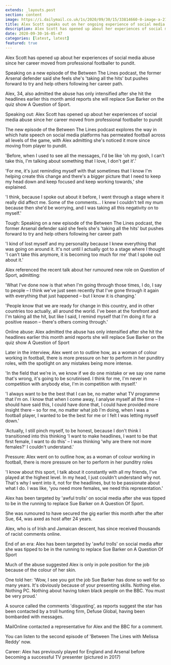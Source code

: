```yaml
---
extends: _layouts.post
section: content
image: https://i.dailymail.co.uk/1s/2020/09/30/15/33814660-0-image-a-21_1601474474517.jpg 
title: Alex Scott speaks out on her ongoing experience of social media abuse  
description: Alex Scott has opened up about her experiences of social media abuse since her career moved from professional footballer to pundit. 
date: 2020-09-30-16-05-47 
categories: [latest, latest] 
featured: true 
--- 
```

Alex Scott has opened up about her experiences of social media abuse since her career moved from professional footballer to pundit.

Speaking on a new episode of the Between The Lines podcast, the former Arsenal defender said she feels she's 'taking all the hits' but pushes forward to try and help others following her career path.

Alex, 34, also admitted the abuse has only intensified after she hit the headlines earlier this month amid reports she will replace Sue Barker on the quiz show A Question of Sport.  

Speaking out: Alex Scott has opened up about her experiences of social media abuse since her career moved from professional footballer to pundit

The new episode of the Between The Lines podcast explores the way in which hate speech on social media platforms has permeated football across all levels of the game, with Alex admitting she's noticed it more since moving from player to pundit.

'Before, when I used to see all the messages, I'd be like 'oh my gosh, I can't take this, I'm talking about something that I love, I don't get it'.'

'For me, it's just reminding myself with that sometimes that I know I'm helping create this change and there's a bigger picture that I need to keep my head down and keep focused and keep working towards,' she explained.

'I think, because I spoke out about it before, I went through a stage where it really did affect me. Some of the comments… I knew I couldn't tell my mum because then she'd be worrying, and I was taking all this negativity on to myself.'

Tough: Speaking on a new episode of the Between The Lines podcast, the former Arsenal defender said she feels she's 'taking all the hits' but pushes forward to try and help others following her career path

'I kind of lost myself and my personality because I knew everything that was going on around it. It's not until I actually got to a stage where I thought 'I can't take this anymore, it is becoming too much for me' that I spoke out about it.' 

Alex referenced the recent talk about her rumoured new role on Question of Sport, admitting:  

'What I've done now is that when I'm going through those times, I do, I say to people – I think we've just seen recently that I've gone through it again with everything that just happened – but I know it is changing.'

'People know that we are ready for change in this country, and in other countries too actually, all around the world. I've been at the forefront and I'm taking all the hit, but like I said, I remind myself that I'm doing it for a positive reason – there's others coming through.'

Online abuse: Alex admitted the abuse has only intensified after she hit the headlines earlier this month amid reports she will replace Sue Barker on the quiz show A Question of Sport

Later in the interview, Alex went on to outline how, as a woman of colour working in football, there is more pressure on her to perform in her punditry roles, with the spotlight on any mistakes being more intense.

'In the field that we're in, we know if we do one mistake or we say one name that's wrong, it's going to be scrutinised. I think for me, I'm never in competition with anybody else, I'm in competition with myself.'

'I always want to be the best that I can be, no matter what TV programme that I'm on. I know that when I come away, I analyse myself all the time – I should have said this, I could have done that, I could have provided more insight there – so for me, no matter what job I'm doing, when I was a football player, I wanted to be the best for me or I felt I was letting myself down.'

'Actually, I still pinch myself, to be honest, because I don't think I transitioned into this thinking 'I want to make headlines, I want to be that first female, I want to do this' – I was thinking 'why are there not more females?' I couldn't understand.'

Pressure: Alex went on to outline how, as a woman of colour working in football, there is more pressure on her to perform in her punditry roles

'I know about this sport, I talk about it constantly with all my friends, I've played at the highest level. In my head, I just couldn't understand why not. That's why I went into it, not for the headlines, but to be passionate about what I do. I was like, 'you need more females, we need this representation.'

Alex has been targeted by 'awful trolls' on social media after she was tipped to be in the running to replace Sue Barker on A Question Of Sport. 

She was rumoured to have secured the gig earlier this month after the after Sue, 64, was axed as host after 24 years.

Alex, who is of Irish and Jamaican descent, has since received thousands of racist comments online.  

End of an era: Alex has been targeted by 'awful trolls' on social media after she was tipped to be in the running to replace Sue Barker on A Question Of Sport

Much of the abuse suggested Alex is only in pole position for the job because of the colour of her skin.

One told her: 'Wow, I see you got the job Sue Barker has done so well for so many years. It's obviously because of your presenting skills. Nothing else. Nothing PC. Nothing about having token black people on the BBC. You must be very proud.'

A source called the comments 'disgusting', as reports suggest the star has been contacted by a troll hunting firm, Defuse Global, having been bombarded with messages.

MailOnline contacted a representative for Alex and the BBC for a comment.  

You can listen to the second episode of 'Between The Lines with Melissa Reddy' now.

Career: Alex has previously played for England and Arsenal before becoming a successful TV presenter (pictured in 2017) 

